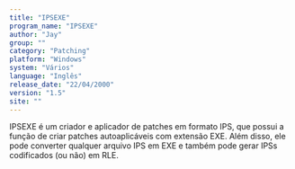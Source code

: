 ```yaml
---
title: "IPSEXE"
program_name: "IPSEXE"
author: "Jay"
group: ""
category: "Patching"
platform: "Windows"
system: "Vários"
language: "Inglês"
release_date: "22/04/2000"
version: "1.5"
site: ""
---
```

IPSEXE é um criador e aplicador de patches em formato IPS, que possui a função de criar patches autoaplicáveis com extensão EXE. Além disso, ele pode converter qualquer arquivo IPS em EXE e também pode gerar IPSs codificados (ou não) em RLE.
